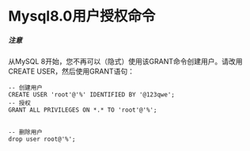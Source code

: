 # Mysql8.0用户授权命令

##### 注意
从MySQL 8开始，您不再可以（隐式）使用该GRANT命令创建用户。请改用CREATE USER，然后使用GRANT语句：

```
-- 创建用户
CREATE USER 'root'@'%' IDENTIFIED BY '@123qwe';
-- 授权
GRANT ALL PRIVILEGES ON *.* TO 'root'@'%';


-- 删除用户
drop user root@'%';
```

